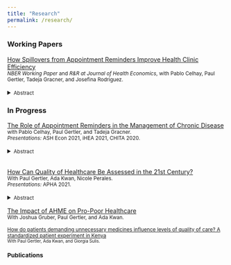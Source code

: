 ```yaml
---
title: "Research"
permalink: /research/
---
```


### Working Papers
[How Spillovers from Appointment Reminders Improve Health Clinic Efficiency](https://claireboone.github.io/files/Boone_Spillovers_NBER_2020.pdf) <br/>
<small>*NBER Working Paper* and *R&R at Journal of Health Economics*, with Pablo Celhay, Paul Gertler, Tadeja Gracner, and Josefina Rodriguez. </small> 
<details>
<summary><small>Abstract</small></summary>
<small>
Missed clinic appointments or no-shows burden health care systems through inefficient use of staff time and resources. Scheduling software combined with automatically sent appointment reminders shows promise to improve clinics’ management through timely cancellations and re-scheduling, but at-scale evidence is missing. We study a nationwide text message appointment reminder program in Chile implemented at primary care clinics for patients with chronic disease. Using longitudinal clinic-level data, we find that the program did not change the number of visits by chronic patients eligible to receive the reminder, but visits from other patients ineligible to receive reminders increased by 5.0% in the first year and 7.4% in the second. Clinics treating more chronic patients and those with a relatively younger patient population benefited more from the program. Scheduling systems combined with automatic appointment reminders were effective in increasing clinics’ ability to care for more patients, likely due to timely cancellations and re-scheduling.
</small>
</details>  
  
  
### In Progress
<u>The Role of Appointment Reminders in the Management of Chronic Disease</u> <br/>
<small> with Pablo Celhay, Paul Gertler, and Tadeja Gracner. <br/>
*Presentations:* ASH Econ 2021, iHEA 2021, CHITA 2020.  </small> 
<details>
<summary><small>Abstract</small></summary>
<small>
<u>Background:</u> Attending clinic appointments as scheduled is a key component of any attempt to improve control of chronic disease through regular access to screenings, prescriptions, and information from healthcare providers. Yet, appointment adherence remains low. Most common reasons for missing appointments include forgetting or confusing the date, time or location of the appointment; making Short Message Service (SMS) appointment reminders a promising tool to improve chronic care. Controlled or small pilot studies have previously shown efficacy of reminders short-term, but evidence on how their usage at-scale would affect control of chronic disease over time is missing. Here, we evaluate short and long-term effects of SMS appointment reminders sent at-scale on self-management of chronic disease. <br/>
<br/>  
<u>Methods:</u> We evaluate a nationwide program adopted across primary care clinics in Chile that through the electronic health record system automatically sends SMS appointment reminders (on time, date, and location) to patients diagnosed with diabetes (T2DM) and/or hypertension. This program began in 2015 and was phased in across clinics over several years (234 out of 341 by December 2018); allowing us to use a difference-in-differences approach with semesterly data. We first study the impact of SMS reminders on patients’ retention in primary care and the tests and treatment received at primary care visits. We also study medication adherence, hospitalizations, and in-hospital mortality, and conduct heterogeneity analyses by diagnosis (hypertension vs. T2DM). <br/>
<br/>  
<u>Data:</u> We use a unique panel dataset containing electronic health records from over 300,000 patients with chronic disease, 67% of whom attended clinics that implemented the SMS program by 2018. These data are linked at the patient level to medication withdrawals and hospitalizations, all observed from 2013-2018. We also match clinics by municipality to Chile’s 2015 National Socioeconomic Survey to obtain a rich set of municipality-level controls. <br/>
<br/>  
<u>Results:</u> SMS reminders improved use of primary care: patients with T2DM and hypertension were 3.9% and 7.6% more likely to attend a primary care visit each semester, respectively, than patients who did not receive reminders. This resulted in more frequent health monitoring: among patients with T2DM semesterly measurement of blood glucose and weight increased by 5.6% and 3.7% respectively. Patients who received SMS reminders had significantly higher medication adherence. They were also more likely to experience cardiovascular-related hospitalization - 36.1% for patients with T2DM and 18.7% for patients with hypertension - but less likely to die in-hospital, suggesting increased hospital use through referrals or hospitalization when relatively healthier compared to patients who did not receive reminders. <br/>
<br/>  
<u>Conclusion:</u> Our findings suggest that when implemented at scale SMS reminders show promise in improving chronic care and health; particularly for those who may need it the most (e.g., patients with poor metabolic health). We also provide evidence demonstrating that reducing patient drop-out with a simple and low-cost nudge can have meaningful positive effects on health monitoring, medication adherence, and in-hospital mortality. This is likely to be particularly true in a setting where attendance at primary care determines availability of any subsequent care such as prescriptions, tests, and specialist visits.
</small>
</details> <br/>


<u>How Can Quality of Healthcare Be Assessed in the 21st Century?</u>  
<small> With Paul Gertler, Ada Kwan, Nicole Perales.  
*Presentations:* APHA 2021.</small> 
<details>
<summary><small>Abstract</small></summary>
<small>
  As governments commit to universal access to high quality care, questions related to improving quality are eclipsed by questions on how to define and measure quality. We draw from Donabedian’s conceptual framework, which categorizes quality of care dimensions into measurements of structures, processes, and outcomes, to comprehensively evaluate the impact of a randomized, at-scale quality of care improvement program for Kenya’s private sector. <br/>
  Across a sample of N=232 clinics, we collected comprehensive quality of care data using N=1195 standardized patient visits – the state-of-the-art method to assess provider practice, N=322 provider surveys with vignettes to measure knowledge, patient exit interviews, and household and clinic surveys. We use these data to examine a program’s effects on three quality of care dimensions: structures (e.g. sources), processes (e.g. diagnostic and treatment actions), and outcomes (e.g. client experience). <br/>
  We found the program improved structures, but these improvements did not translate into better process quality. The program reduced correct care by 12% (p-value<0.05), but standardized patients, real clients, and households did not recognize any changes in quality due to the program. In our study setting where highly competent and well-stocked private providers gave lower quality of care, the Donabedian framework appeared comprehensive, but failed to pinpoint the drivers of process quality. By simultaneously examining structures, processes, and outcomes with multiple measurement methods, we conclude that a new quality of care framework is needed that accounts for market dynamics, accountability of providers, altruistic preferences of providers, effective targeting for the poor and marginalized, and ongoing quality monitoring.
</small>
</details>    
  
  
<u>The Impact of AHME on Pro-Poor Healthcare</u>   
<small> With Joshua Gruber, Paul Gertler, and Ada Kwan.
  
  
<u>How do patients demanding unnecessary medicines influence levels of quality of care? A standardized patient experiment in Kenya</u> <br/>
<small> With Paul Gertler, Ada Kwan, and Giorgia Sulis.</small> 
### Publications


